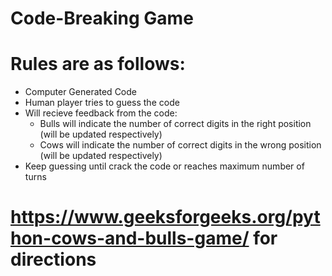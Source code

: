 # Code-Breaking Game
# Rules are as follows:
  - Computer Generated Code
  - Human player tries to guess the code
  - Will recieve feedback from the code:
    - Bulls will indicate the number of correct digits in the right position (will be updated respectively)
    - Cows will indicate the number of correct digits in the wrong position (will be updated respectively)
  - Keep guessing until crack the code or reaches maximum number of turns
# https://www.geeksforgeeks.org/python-cows-and-bulls-game/ for directions
